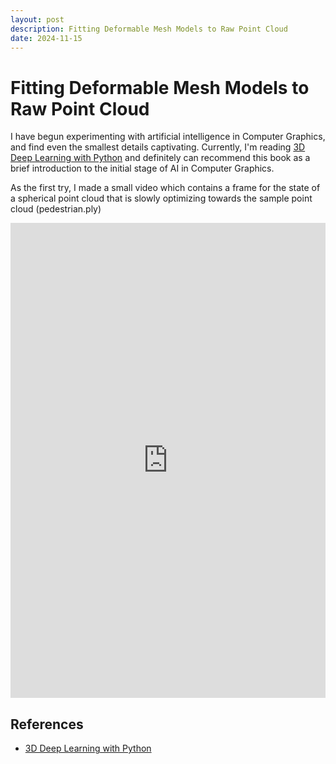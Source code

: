 ```yaml
---
layout: post
description: Fitting Deformable Mesh Models to Raw Point Cloud
date: 2024-11-15
---
```

<h1> Fitting Deformable Mesh Models to Raw Point Cloud </h1>

I have begun experimenting with artificial intelligence in Computer Graphics, and find even the smallest details captivating. Currently, I'm reading [3D Deep Learning with Python](https://www.packtpub.com/en-es/product/3d-deep-learning-with-python-9781803247823) and definitely can recommend this book as a brief introduction to the initial stage of AI in Computer Graphics.

As the first try, I made a small video which contains a frame for the state of a spherical point cloud that is slowly optimizing towards the sample point cloud (pedestrian.ply)

<iframe width="100%" height="760" src="https://www.youtube.com/embed/Hk902Jvl8ik" title="Fitting Deformable Mesh Models to Raw Point Clouds" frameborder="0" allow="accelerometer; autoplay; clipboard-write; encrypted-media; gyroscope; picture-in-picture; web-share" referrerpolicy="strict-origin-when-cross-origin" allowfullscreen></iframe>

## References

* [3D Deep Learning with Python](https://www.packtpub.com/en-es/product/3d-deep-learning-with-python-9781803247823)
